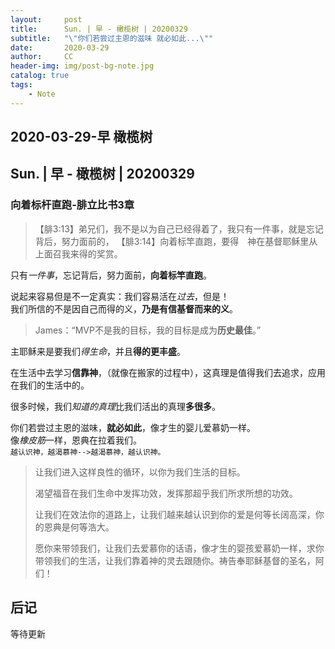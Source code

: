 ```yaml
---
layout:     post
title:      Sun. | 早 - 橄榄树 | 20200329
subtitle:   "\"你们若尝过主恩的滋味 就必如此...\""
date:       2020-03-29
author:     CC
header-img: img/post-bg-note.jpg
catalog: true
tags:
    - Note
---
```


## 2020-03-29-早 橄榄树

## Sun. | 早 - 橄榄树 | 20200329

### 向着标杆直跑-腓立比书3章

> 【腓3:13】弟兄们，我不是以为自己已经得着了，我只有一件事，就是忘记背后，努力面前的，
> 【腓3:14】向着标竿直跑，要得　神在基督耶稣里从上面召我来得的奖赏。

只有*一件事*，忘记背后，努力面前，**向着标竿直跑**。

说起来容易但是不一定真实：我们容易活在*过去*，但是！  
我们所信的不是因自己而得的义，**乃是有信基督而来的义**。

> James：“MVP不是我的目标，我的目标是成为**历史最佳**。”

主耶稣来是要我们*得生命*，并且**得的更丰盛**。

在生活中去学习**信靠神**，（就像在搬家的过程中），这真理是值得我们去追求，应用在我们的生活中的。

很多时候，我们*知道的真理*比我们活出的真理**多很多**。

你们若尝过主恩的滋味，**就必如此**，像才生的婴儿爱慕奶一样。  
像*橡皮筋*一样，恩典在拉着我们。  
`越认识神，越渴慕神-->越渴慕神，越认识神。`

> 让我们进入这样良性的循环，以你为我们生活的目标。
>
> 渴望福音在我们生命中发挥功效，发挥那超乎我们所求所想的功效。
>
> 让我们在效法你的道路上，让我们越来越认识到你的爱是何等长阔高深，你的恩典是何等浩大。
>
> 愿你来带领我们，让我们去爱慕你的话语，像才生的婴孩爱慕奶一样，求你带领我们的生活，让我们靠着神的灵去跟随你。祷告奉耶稣基督的圣名，阿们！

## 后记

等待更新
